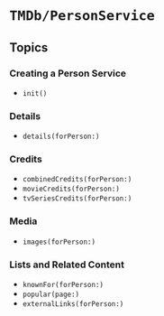 # ``TMDb/PersonService``

## Topics

### Creating a Person Service

- ``init()``

### Details

- ``details(forPerson:)``

### Credits

- ``combinedCredits(forPerson:)``
- ``movieCredits(forPerson:)``
- ``tvSeriesCredits(forPerson:)``

### Media

- ``images(forPerson:)``

### Lists and Related Content

- ``knownFor(forPerson:)``
- ``popular(page:)``
- ``externalLinks(forPerson:)``
